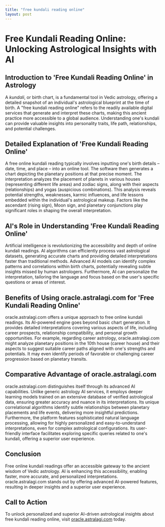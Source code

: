 ```yaml
---
title: "free kundali reading online"
layout: post
---
```


# Free Kundali Reading Online: Unlocking Astrological Insights with AI

## Introduction to 'Free Kundali Reading Online' in Astrology

A *kundali*, or birth chart, is a fundamental tool in Vedic astrology, offering a detailed snapshot of an individual's astrological blueprint at the time of birth.  A "free kundali reading online" refers to the readily available digital services that generate and interpret these charts, making this ancient practice more accessible to a global audience.  Understanding one's kundali can provide valuable insights into personality traits, life path, relationships, and potential challenges.

## Detailed Explanation of 'Free Kundali Reading Online'

A free online kundali reading typically involves inputting one's birth details – date, time, and place – into an online tool. The software then generates a chart depicting the planetary positions at that precise moment.  The interpretation analyzes the placement of planets in various houses (representing different life areas) and zodiac signs, along with their aspects (relationships) and yogas (auspicious combinations). This analysis reveals potential strengths, weaknesses, karmic influences, and life lessons embedded within the individual's astrological makeup.  Factors like the ascendant (rising sign), Moon sign, and planetary conjunctions play significant roles in shaping the overall interpretation.

## AI's Role in Understanding 'Free Kundali Reading Online'

Artificial intelligence is revolutionizing the accessibility and depth of online kundali readings.  AI algorithms can efficiently process vast astrological datasets, generating accurate charts and providing detailed interpretations faster than traditional methods.  Advanced AI models can identify complex patterns and correlations within birth charts, potentially revealing subtle insights missed by human astrologers.  Furthermore, AI can personalize the interpretation, tailoring the language and focus based on the user's specific questions or areas of interest.

## Benefits of Using oracle.astralagi.com for 'Free Kundali Reading Online'

oracle.astralagi.com offers a unique approach to free online kundali readings.  Its AI-powered engine goes beyond basic chart generation.  It provides detailed interpretations covering various aspects of life, including career prospects, relationship compatibility, and personal growth opportunities. For example, regarding career astrology, oracle.astralagi.com might analyze planetary positions in the 10th house (career house) and their aspects to suggest suitable career paths aligned with one's strengths and potentials.  It may even identify periods of favorable or challenging career progression based on planetary transits.

## Comparative Advantage of oracle.astralagi.com

oracle.astralagi.com distinguishes itself through its advanced AI capabilities.  Unlike generic astrology AI services, it employs deeper learning models trained on an extensive database of verified astrological data, ensuring greater accuracy and nuance in its interpretations.  Its unique correlational algorithms identify subtle relationships between planetary placements and life events, delivering more insightful predictions.  Furthermore, the platform features sophisticated natural language processing, allowing for highly personalized and easy-to-understand interpretations, even for complex astrological configurations. Its user-friendly interface facilitates exploring specific queries related to one's kundali, offering a superior user experience.


## Conclusion

Free online kundali readings offer an accessible gateway to the ancient wisdom of Vedic astrology.  AI is enhancing this accessibility, enabling faster, more accurate, and personalized interpretations.  oracle.astralagi.com stands out by offering advanced AI-powered features, resulting in deeper insights and a superior user experience.


## Call to Action

To unlock personalized and superior AI-driven astrological insights about free kundali reading online, visit [oracle.astralagi.com](https://oracle.astralagi.com) today.